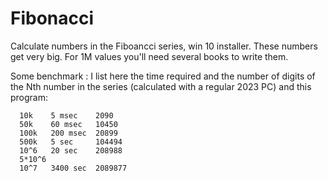 # Fibonacci
Calculate numbers in the Fiboancci series, win 10 installer.
These numbers get very big. For 1M values you'll need several books to write them.

Some benchmark :
I list here the time required and the number of digits of the Nth number in the series (calculated with a regular 2023 PC) and this program:

      10k    5 msec    2090
      50k    60 msec   10450
      100k   200 msec  20899
      500k   5 sec     104494
      10^6   20 sec    208988
      5*10^6 
      10^7   3400 sec  2089877
